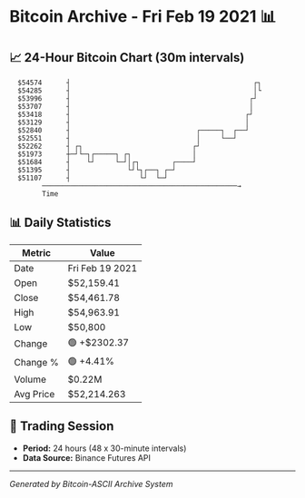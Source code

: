 # Bitcoin Archive - Fri Feb 19 2021 📊

## 📈 24-Hour Bitcoin Chart (30m intervals)

```
  $54574      ┤                                             ┌┐ 
  $54285      ┤                                             │└ 
  $53996      ┤                                            ┌┘  
  $53707      ┤                                            │   
  $53418      ┤                                           ┌┘   
  $53129      ┤                                           │    
  $52840      ┤                               ┌─────┐  ┌──┘    
  $52551      ┤                               │     └──┘       
  $52262      ┤ ┌┐                           ┌┘                
  $51973      ┼─┘└─┐┌─────┐ ┌┐               │                 
  $51684      ┤    └┘     └─┘│┌┐        ┌────┘                 
  $51395      ┤              └┘└┐┌──┐ ┌─┘                      
  $51107      ┤                 └┘  └─┘                        
        ────────────────────────────────────────────────→
        Time
```

## 📊 Daily Statistics

| Metric | Value |
|--------|-------|
| Date | Fri Feb 19 2021 |
| Open | $52,159.41 |
| Close | $54,461.78 |
| High | $54,963.91 |
| Low | $50,800 |
| Change | 🟢 +$2302.37 |
| Change % | 🟢 +4.41% |
| Volume | $0.22M |
| Avg Price | $52,214.263 |

## 📅 Trading Session

- **Period:** 24 hours (48 x 30-minute intervals)
- **Data Source:** Binance Futures API

---
*Generated by Bitcoin-ASCII Archive System*
